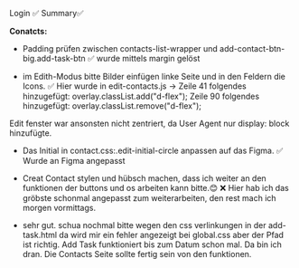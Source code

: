 Login ✅
Summary✅

**Conatcts:** 
- Padding prüfen zwischen contacts-list-wrapper und add-contact-btn-big.add-task-btn
✅ wurde mittels margin gelöst


- im Edith-Modus bitte Bilder einfügen linke Seite und in den Feldern die Icons. 
✅ Hier wurde in edit-contacts.js -> 
Zeile 41 folgendes hinzugefügt: overlay.classList.add("d-flex");
Zeile 90 folgendes hinzugefügt: overlay.classList.remove("d-flex");

Edit fenster war ansonsten nicht zentriert, da User Agent nur display: block hinzufügte.



- Das Initial in contact.css:.edit-initial-circle anpassen auf das Figma.
✅ Wurde an Figma angepasst


- Creat Contact stylen und hübsch machen, dass ich weiter an den funktionen der buttons und os arbeiten kann bitte.😊
❌ Hier hab ich das gröbste schonmal angepasst zum weiterarbeiten, den rest mach ich morgen vormittags.
- sehr gut. schua nochmal bitte wegen den css verlinkungen in der add-task.html da wird mir ein fehler angezeigt bei global.css aber der Pfad ist richtig. Add Task funktioniert bis zum Datum schon mal. Da bin ich dran. Die Contacts Seite sollte fertig sein von den funktionen.